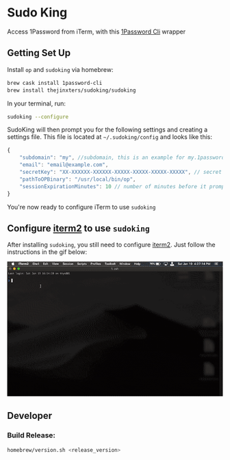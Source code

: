 Sudo King
=========

Access 1Password from iTerm, with this [1Password Cli](https://support.1password.com/command-line/) wrapper

## Getting Set Up

Install `op` and `sudoking` via homebrew:
```bash
brew cask install 1password-cli
brew install thejinxters/sudoking/sudoking
```
In your terminal, run:
```bash
sudoking --configure
```
SudoKing will then prompt you for the following settings and creating a settings file. 
This file is located at `~/.sudoking/config` and looks like this:
```javascript
{
    "subdomain": "my", //subdomain, this is an example for my.1password.com
    "email": "email@example.com",
    "secretKey": "XX-XXXXXX-XXXXXX-XXXXX-XXXXX-XXXXX-XXXXX", // secret key given by 1password
    "pathToOPBinary": "/usr/local/bin/op",
    "sessionExpirationMinutes": 10 // number of minutes before it prompts for your password again up to 30 minutes
}
```
You're now ready to configure iTerm to use `sudoking`

## Configure [iterm2](https://iterm2.com) to use `sudoking`

After installing `sudoking`, you still need to configure [iterm2](https://iterm2.com). Just follow the instructions in the gif below:

![configuration directions](https://raw.githubusercontent.com/thejinxters/SudoKing/master/img/sudoking-configure-iterm.gif)

## Developer

### Build Release:
```bash
homebrew/version.sh <release_version>
```
